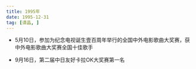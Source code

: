 ```yaml
---
title: 1995年
date: 1995-12-31
tag: [谭晶, ]
---
```


- 5月10日，参加为纪念电视诞生壹百周年举行的全国中外电影歌曲大奖赛，获中外电影歌曲大奖赛全国十佳歌手

- 9月16日，第二届中日友好卡拉OK大奖赛第一名


